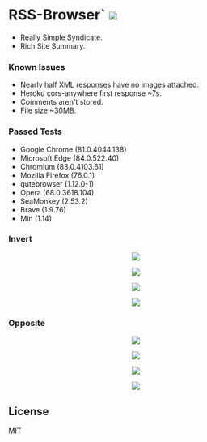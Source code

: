 # RSS-Browser` <img src='https://img.shields.io/github/license/acktic/acktic.github.io?style=social'>


  - Really Simple Syndicate.
  - Rich Site Summary.


### Known Issues


* Nearly half XML responses have no images attached.
* Heroku cors-anywhere first response ~7s.
* Comments aren't stored.
* File size ~30MB.


### Passed Tests


* Google Chrome (81.0.4044.138)
* Microsoft Edge (84.0.522.40)
* Chromium (83.0.4103.61)
* Mozilla Firefox (76.0.1)
* qutebrowser (1.12.0-1)
* Opera (68.0.3618.104)
* SeaMonkey (2.53.2)
* Brave (1.9.76)
* Min (1.14)


### Invert

<p align='center'><img src='https://acktic.github.io/screenshots/invert.png'></p>

<p align='center'><img src='https://acktic.github.io/screenshots/air.png'></p>

<p align='center'><img src='https://acktic.github.io/screenshots/wall.png'></p>

<p align='center'><img src='https://acktic.github.io/screenshots/guide.png'></p>


### Opposite

<p align='center'><img src='https://acktic.github.io/screenshots/opposite.png'></p>

<p align='center'><img src='https://acktic.github.io/screenshots/result.png'></p>

<p align='center'><img src='https://acktic.github.io/screenshots/visual.png'></p>

<p align='center'><img src='https://acktic.github.io/screenshots/sticky.png'></p>


License
----

MIT
